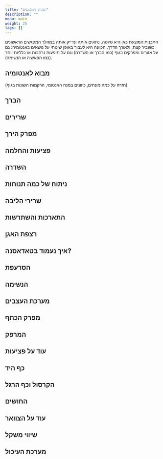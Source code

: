 ```yaml
---
title: "תכנית המפגשים"
description: ""
menu: main
weight: 25
tags: []
---
```


התכנית המוצעת כאן היא טיוטה. נתאים אותה ונדייק אותה במהלך המפגשים הראשונים כשנכיר קצת, ולאורך הדרך. 
הכוונה היא לעבור באופן שיטתי על נושאים באנטומיה: גם על אזורים ומפרקים בגוף (כמו הברך או השדרה) וגם על תופעות נרחבות או כלליות יותר (כמו הפאשיה או הנשימה).

## מבוא לאנטומיה
(חזרה על כמה מונחים, כיוונים במנח האנטומי, הרקמות השונות בגוף)

## הברך

## שרירים

## מפרק הירך

## פציעות והחלמה

## השדרה

## ניתוח של כמה תנוחות

## שרירי הליבה

## התארכות והשתרשות

## רצפת האגן

## איך נעמוד בטאדאסנה?

## הסרעפת

## הנשימה

## מערכת העצבים

## מפרק הכתף

## המרפק

## עוד על פציעות

## כף היד

## הקרסול וכף הרגל

## החושים

## עוד על הצוואר

## שיווי משקל

## מערכת העיכול
